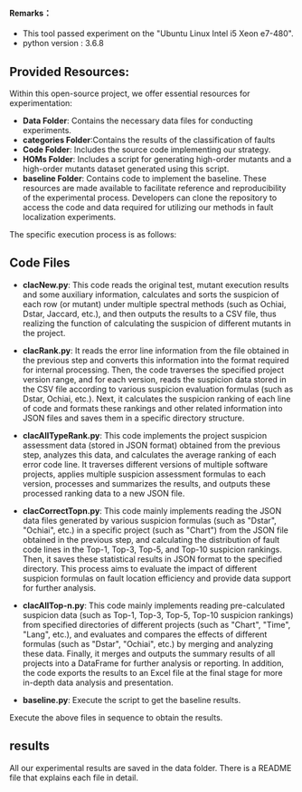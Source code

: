 
#### Remarks：
* This tool passed experiment on the "Ubuntu Linux Intel i5 Xeon e7-480".
* python version : 3.6.8

## Provided Resources:
Within this open-source project, we offer essential resources for experimentation:

- **Data Folder**: Contains the necessary data files for conducting experiments.
- **categories Folder**:Contains the results of the classification of faults
- **Code Folder**: Includes the source code implementing our strategy.
- **HOMs Folder**: Includes a script for generating high-order mutants and a high-order mutants dataset generated using this script.
- **baseline Folder**: Contains code to implement the baseline.
These resources are made available to facilitate reference and reproducibility of the experimental process. Developers can clone the repository to access the code and data required for utilizing our methods in fault localization experiments.

The specific execution process is as follows:
## Code Files

- **clacNew.py**: This code reads the original test, mutant execution results and some auxiliary information, calculates and sorts the suspicion of each row (or mutant) under multiple spectral methods (such as Ochiai, Dstar, Jaccard, etc.), and then outputs the results to a CSV file, thus realizing the function of calculating the suspicion of different mutants in the project.

- **clacRank.py**: It reads the error line information from the file obtained in the previous step and converts this information into the format required for internal processing. Then, the code traverses the specified project version range, and for each version, reads the suspicion data stored in the CSV file according to various suspicion evaluation formulas (such as Dstar, Ochiai, etc.). Next, it calculates the suspicion ranking of each line of code and formats these rankings and other related information into JSON files and saves them in a specific directory structure.
  
- **clacAlITypeRank.py**: This code implements the project suspicion assessment data (stored in JSON format) obtained from the previous step, analyzes this data, and calculates the average ranking of each error code line. It traverses different versions of multiple software projects, applies multiple suspicion assessment formulas to each version, processes and summarizes the results, and outputs these processed ranking data to a new JSON file.

- **clacCorrectTopn.py**: This code mainly implements reading the JSON data files generated by various suspicion formulas (such as "Dstar", "Ochiai", etc.) in a specific project (such as "Chart") from the JSON file obtained in the previous step, and calculating the distribution of fault code lines in the Top-1, Top-3, Top-5, and Top-10 suspicion rankings. Then, it saves these statistical results in JSON format to the specified directory. This process aims to evaluate the impact of different suspicion formulas on fault location efficiency and provide data support for further analysis.

- **clacAllTop-n.py**: This code mainly implements reading pre-calculated suspicion data (such as Top-1, Top-3, Top-5, Top-10 suspicion rankings) from specified directories of different projects (such as "Chart", "Time", "Lang", etc.), and evaluates and compares the effects of different formulas (such as "Dstar", "Ochiai", etc.) by merging and analyzing these data. Finally, it merges and outputs the summary results of all projects into a DataFrame for further analysis or reporting. In addition, the code exports the results to an Excel file at the final stage for more in-depth data analysis and presentation.
  
- **baseline.py**: Execute the script to get the baseline results.

Execute the above files in sequence to obtain the results.

## results
All our experimental results are saved in the data folder. 
There is a README file that explains each file in detail.


